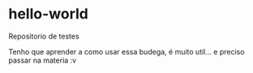 # hello-world
Repositorio de testes

Tenho que aprender a como usar essa budega, é muito util... e preciso passar na materia :v 
